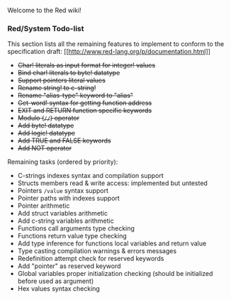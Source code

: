 Welcome to the Red wiki!

### Red/System Todo-list

This section lists all the remaining features to implement to conform to
the specification draft: [[http://www.red-lang.org/p/documentation.html]]


* <strike>Char! literals as input format for integer! values</strike>
* <strike>Bind char! literals to byte! datatype</strike>
* <strike>Support pointers literal values</strike>
* <strike>Rename string! to c-string!</strike>
* <strike>Rename "alias-type" keyword to "alias"</strike>
* <strike>Get-word! syntax for getting function address</strike>
* <strike>EXIT and RETURN function specific keywords</strike>
* <strike>Modulo (`//`) operator</strike>
* <strike>Add byte! datatype</strike>
* <strike>Add logic! datatype</strike>
* <strike>Add TRUE and FALSE keywords</strike>
* <strike>Add NOT operator</strike>

Remaining tasks (ordered by priority):

* C-strings indexes syntax and compilation support
* Structs members read & write access: implemented but untested
* Pointers `/value` syntax support
* Pointer paths with indexes support
* Pointer arithmetic
* Add struct variables arithmetic
* Add c-string variables arithmetic
* Functions call arguments type checking
* Functions return value type checking
* Add type inference for functions local variables and return value
* Type casting compilation warnings & errors messages
* Redefinition attempt check for reserved keywords
* Add "pointer" as reserved keyword
* Global variables proper initialization checking (should be initialized before used as argument)
* Hex values syntax checking
